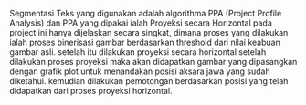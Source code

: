 Segmentasi Teks yang digunakan adalah algorithma PPA (Project Profile Analysis) dan PPA yang dipakai ialah Proyeksi secara Horizontal pada project ini hanya dijelaskan secara singkat, dimana proses yang dilakukan ialah proses binerisasi gambar berdasarkan threshold dari nilai keabuan gambar asli. setelah itu dilakukan proyeksi secara horizontal setelah dilakukan proses proyeksi maka akan didapatkan gambar yang dipasangkan dengan grafik plot untuk menandakan posisi aksara jawa yang sudah diketahui. kemudian dilakukan pemotongan berdasarkan posisi yang telah didapatkan dari proses proyeksi horizontal.
